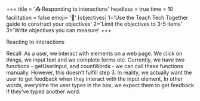 +++
title = '📤 Responding to interactions'
headless = true
time = 10
facilitation = false
emoji= '🧩'
[objectives]
    1='Use the Teach Tech Together guide to construct your objectives'
    2='Limit the objectives to 3-5 items'
    3='Write objectives you can measure'
+++

Reacting to interactions

Recall: As a user, we interact with elements on a web page. We click on things, we input text and we complete forms etc.
Currently, we have two functions - getUserInput, and countWords - we can call these functions manually. However, this doesn’t fulfill step 3. In reality, we actually want the user to get feedback when they interact with the input element, In other words, everytime the user types in the box, we expect them to get feedback if they’ve typed another word.
